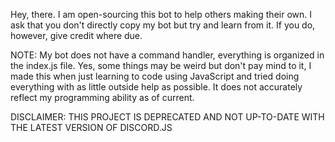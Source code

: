 Hey, there. I am open-sourcing this bot to help others making their own. I ask that you don't directly copy my bot but try and learn from it. If you do, however, give credit where due. 

NOTE: My bot does not have a command handler, everything is organized in the index.js file. Yes, some things may be weird but don't pay mind to it, I made this when just learning to code using JavaScript and tried doing everything with as little outside help as possible. It does not accurately reflect my programming ability as of current.

DISCLAIMER: THIS PROJECT IS DEPRECATED AND NOT UP-TO-DATE WITH THE LATEST VERSION OF DISCORD.JS
